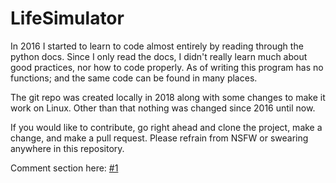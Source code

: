 # LifeSimulator
In 2016 I started to learn to code almost entirely by reading through the python docs.
Since I only read the docs, I didn't really learn much about good practices, nor how to code properly.
As of writing this program has no functions; and the same code can be found in many places.

The git repo was created locally in 2018 along with some changes to make it work on Linux.
Other than that nothing was changed since 2016 until now.

If you would like to contribute, go right ahead and clone the project, make a change, and make a pull request.
Please refrain from NSFW or swearing anywhere in this repository.

Comment section here: [#1](https://github.com/JCodeFox/LifeSimulator/issues/1)
